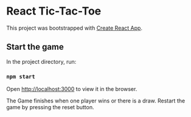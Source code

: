 # React Tic-Tac-Toe

This project was bootstrapped with [Create React App](https://github.com/facebook/create-react-app).

## Start the game

In the project directory, run:

### `npm start`

Open [http://localhost:3000](http://localhost:3000) to view it in the browser.

The Game finishes when one player wins or there is a draw. Restart the game by pressing the reset button.
